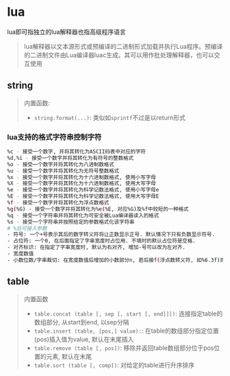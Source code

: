# lua

lua即可指独立的lua解释器也指高级程序语言

> lua解释器以文本源形式或预编译的二进制形式加载并执行Lua程序。预编译的二进制文件由Lua编译器luac生成。其可以用作批处理解释器，也可以交互使用

## string

> 内置函数:
> - `string.format(...)`: 类似如`sprintf`不过是以return形式

### lua支持的格式字符串控制字符
```sh
%c - 接受一个数字, 并将其转化为ASCII码表中对应的字符
%d,%i - 接受一个数字并将其转化为有符号的整数格式
%o - 接受一个数字并将其转化为八进制数格式
%u - 接受一个数字并将其转化为无符号整数格式
%x - 接受一个数字并将其转化为十六进制数格式, 使用小写字母
%X - 接受一个数字并将其转化为十六进制数格式, 使用大写字母
%e - 接受一个数字并将其转化为科学记数法格式, 使用小写字母e
%E - 接受一个数字并将其转化为科学记数法格式, 使用大写字母E
%f - 接受一个数字并将其转化为浮点数格式
%g(%G) - 接受一个数字并将其转化为%e(%E, 对应%G)及%f中较短的一种格式
%q - 接受一个字符串并将其转化为可安全被Lua编译器读入的格式
%s - 接受一个字符串并按照给定的参数格式化该字符串
# %后可接入参数
- 符号: 一个+号表示其后的数字转义符将让正数显示正号. 默认情况下只有负数显示符号.
- 占位符: 一个0, 在后面指定了字串宽度时占位用. 不填时的默认占位符是空格.
- 对齐标识: 在指定了字串宽度时, 默认为右对齐, 增加-号可以改为左对齐.
- 宽度数值
- 小数位数/字串裁切: 在宽度数值后增加的小数部分n, 若后接f(浮点数转义符, 如%6.3f)则设定该浮点数的小数只保留n位, 若后接s(字符串转义符, 如%5.3s)则设定该字符串只显示前n位.
```

## table

> 内置函数
> - `table.concat (table [, sep [, start [, end]]])`: 连接指定table的数组部分, 从start到end, 以sep分隔
> - `table.insert (table, [pos,] value):`: 在table的数组部分指定位置(pos)插入值为value, 默认在末尾插入
> - `table.remove (table [, pos])`: 移除并返回table数组部分位于pos位置的元素, 默认在末尾
> - `table.sort (table [, comp])`: 对给定的table进行升序排序


